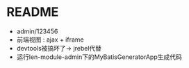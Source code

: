 # README

- admin/123456
- 前端视图 : ajax + iframe
- devtools被搞坏了-> jrebel代替
- 运行len-module-admin下的MyBatisGeneratorApp生成代码
